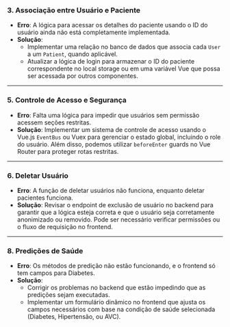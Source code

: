 ### 3. **Associação entre Usuário e Paciente**
   - **Erro**: A lógica para acessar os detalhes do paciente usando o ID do usuário ainda não está completamente implementada.
   - **Solução**:
     - Implementar uma relação no banco de dados que associa cada `User` a um `Patient`, quando aplicável.
     - Atualizar a lógica de login para armazenar o ID do paciente correspondente no local storage ou em uma variável Vue que possa ser acessada por outros componentes.

---

### 5. **Controle de Acesso e Segurança**
   - **Erro**: Falta uma lógica para impedir que usuários sem permissão acessem seções restritas.
   - **Solução**: Implementar um sistema de controle de acesso usando o Vue.js `EventBus` ou Vuex para gerenciar o estado global, incluindo o role do usuário. Além disso, podemos utilizar `beforeEnter` guards no Vue Router para proteger rotas restritas.

---

### 6. **Deletar Usuário**
   - **Erro**: A função de deletar usuários não funciona, enquanto deletar pacientes funciona.
   - **Solução**: Revisar o endpoint de exclusão de usuário no backend para garantir que a lógica esteja correta e que o usuário seja corretamente anonimizado ou removido. Pode ser necessário verificar permissões ou o fluxo de requisição no frontend.

---

### 8. **Predições de Saúde**
   - **Erro**: Os métodos de predição não estão funcionando, e o frontend só tem campos para Diabetes.
   - **Solução**:
     - Corrigir os problemas no backend que estão impedindo que as predições sejam executadas.
     - Implementar um formulário dinâmico no frontend que ajusta os campos necessários com base na condição de saúde selecionada (Diabetes, Hipertensão, ou AVC).